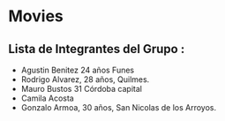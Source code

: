 # Movies
## Lista de Integrantes del Grupo :
 - Agustin Benitez 24 años Funes
 - Rodrigo Alvarez, 28 años, Quilmes.
 - Mauro Bustos 31 Córdoba capital
 - Camila Acosta
 - Gonzalo Armoa, 30 años, San Nicolas de los Arroyos.